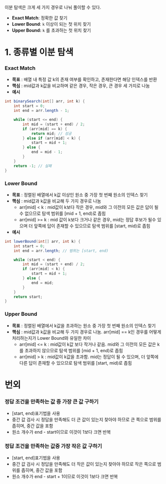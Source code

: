 이분 탐색은 크게 세 가지 경우로 나눠 풀이할 수 있다.
- **Exact Match**: 정확한 값 찾기
- **Lower Bound**: `k` 이상이 되는 첫 위치 찾기
- **Upper Bound:** `k`  를 초과하는 첫 위치 찾기

# 1. 종류별 이분 탐색
### Exact Match
- **목표** : 배열 내 특정 값 k의 존재 여부를 확인하고, 존재한다면 해당 인덱스를 반환
- **핵심** : mid값과 k값을 비교하며 같은 경우, 작은 경우, 큰 경우 세 가지로 나눔
- **예시**
```java
int binarySearch(int[] arr, int k) {
    int start = 0;
    int end = arr.length - 1;

    while (start <= end) {
        int mid = (start + end) / 2;
        if (arr[mid] == k) {
            return mid; // 성공
        } else if (arr[mid] < k) {
            start = mid + 1;
        } else {
            end = mid - 1;
        }
    }
    return -1; // 실패
}
```
### Lower Bound
- **목표** : 정렬된 배열에서 k값 이상인 원소 중 가장 첫 번째 원소의 인덱스 찾기
- **핵심** : mid값과 k값을 비교해 두 가지 경우로 나눔
	- arr\[mid] < k : mid값이 k보다 작은 경우, mid와 그 이전의 모든 값은 답이 될 수 없으므로 탐색 범위를 \[mid + 1, end)로 좁힘
	- arr\[mid] >= k : mid 값이 k보다 크거나 같은 경우, mid는 정답 후보가 될수 있으며 더 앞쪽에 답이 존재할 수 있으므로 탐색 범위를 \[start, mid)로 좁힘
- **예시**
```java
int lowerBound(int[] arr, int k) {
    int start = 0;
    int end = arr.length; // 범위는 [start, end)

    while (start < end) {
        int mid = (start + end) / 2;
        if (arr[mid] < k) {
            start = mid + 1;
        } else {
            end = mid;
        }
    }
    return start;
}
```

### Upper Bound
- **목표** : 정렬된 배열에서 k값을 초과하는 원소 중 가장 첫 번째 원소의 인덱스 찾기
- **핵심** : mid값과 k값을 비교해 두 가지 경우로 나눔. arr\[mid] == k인 경우를 어떻게 처리하는지가 Lower Bound와 유일한 차이
	- arr\[mid] <= k : mid값이 k값 보다 작거나 같음. mid와 그 이전의 모든 값은 k를 초과하지 않으므로 탐색 범위를 \[mid + 1, end)로 좁힘
	- arr\[mid] > k : mid값이 k값을 초과함. mid는 정답이 될 수 있으며, 더 앞쪽에 다른 답이 존재할 수 있으므로 탐색 범위를 \[start, mid)로 좁힘

# 번외
###  정답 조건을 만족하는 값 중 가장 큰 값 구하기
- \[start, end)표기법을 사용
- 중간 값 검사 시 정답을 만족해도 더 큰 값이 있는지 찾아야 하므로 큰 쪽으로 범위를 좁히며, 중간 값을 포함
- 원소 개수가 end - start이므로 이것이 1보다 크면 반복
### 정답 조건을 만족하는 값중 가장 작은 값 구하기
- \[start, end]표기법을 사용
- 중간 값 검사 시 정답을 만족해도 더 작은 값이 있는지 찾아야 하므로 작은 쪽으로 범위를 좁히며, 중간 값을 포함
- 원소 개수가 end - start + 1이므로 이것이 1보다 크면 반복